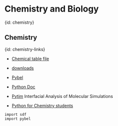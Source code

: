 # Chemistry and Biology
{id: chemistry}

## Chemistry
{id: chemistry-links}

* [Chemical table file](https://en.wikipedia.org/wiki/Chemical_table_file)
* [downloads](https://www.ebi.ac.uk/chebi/downloadsForward.do)
* [Pybel](http://openbabel.org/docs/2.3.1/UseTheLibrary/Python_Pybel.html)
* [Python Doc](http://openbabel.org/docs/2.3.1/UseTheLibrary/PythonDoc.html)

* [Pytim](https://marcello-sega.github.io/pytim/) Interfacial Analysis of Molecular Simulations

* [Python for Chemistry students](https://pythoninchemistry.org/)

```
import sdf
import pybel
```





